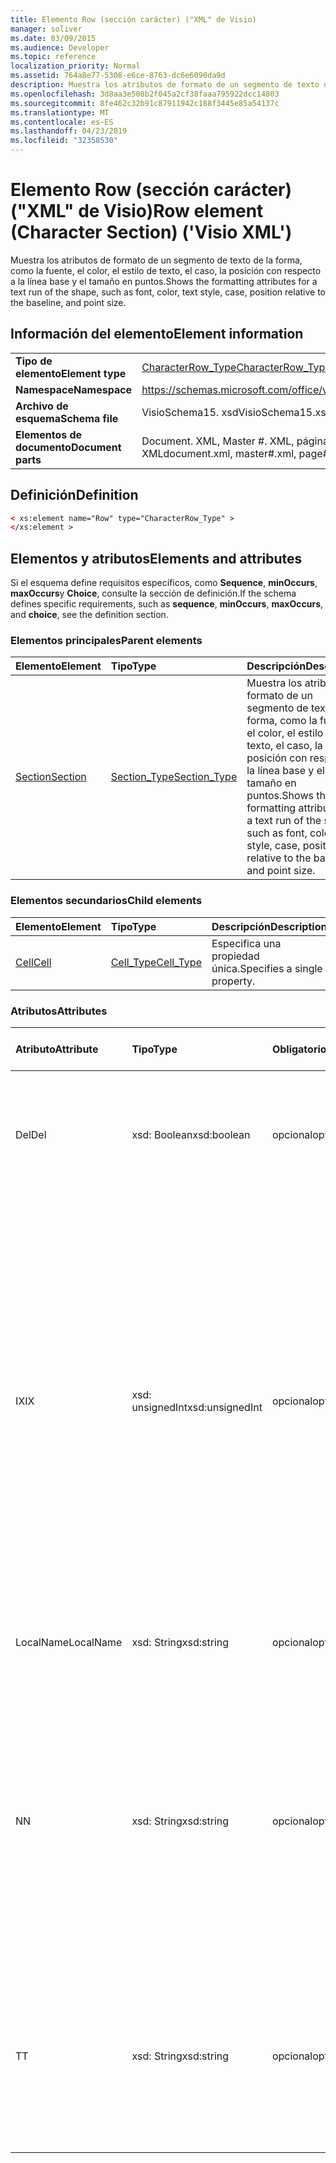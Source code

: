 ```yaml
---
title: Elemento Row (sección carácter) ("XML" de Visio)
manager: soliver
ms.date: 03/09/2015
ms.audience: Developer
ms.topic: reference
localization_priority: Normal
ms.assetid: 764a8e77-5308-e6ce-8763-dc6e6090da9d
description: Muestra los atributos de formato de un segmento de texto de la forma, como la fuente, el color, el estilo de texto, el caso, la posición con respecto a la línea base y el tamaño en puntos.
ms.openlocfilehash: 3d8aa3e508b2f045a2cf38faaa795922dcc14803
ms.sourcegitcommit: 8fe462c32b91c87911942c188f3445e85a54137c
ms.translationtype: MT
ms.contentlocale: es-ES
ms.lasthandoff: 04/23/2019
ms.locfileid: "32358530"
---
```

# <a name="row-element-character-section-visio-xml"></a><span data-ttu-id="47f2c-103">Elemento Row (sección carácter) ("XML" de Visio)</span><span class="sxs-lookup"><span data-stu-id="47f2c-103">Row element (Character Section) ('Visio XML')</span></span>

<span data-ttu-id="47f2c-104">Muestra los atributos de formato de un segmento de texto de la forma, como la fuente, el color, el estilo de texto, el caso, la posición con respecto a la línea base y el tamaño en puntos.</span><span class="sxs-lookup"><span data-stu-id="47f2c-104">Shows the formatting attributes for a text run of the shape, such as font, color, text style, case, position relative to the baseline, and point size.</span></span>
  
## <a name="element-information"></a><span data-ttu-id="47f2c-105">Información del elemento</span><span class="sxs-lookup"><span data-stu-id="47f2c-105">Element information</span></span>

|||
|:-----|:-----|
|<span data-ttu-id="47f2c-106">**Tipo de elemento**</span><span class="sxs-lookup"><span data-stu-id="47f2c-106">**Element type**</span></span> <br/> |[<span data-ttu-id="47f2c-107">CharacterRow_Type</span><span class="sxs-lookup"><span data-stu-id="47f2c-107">CharacterRow_Type</span></span>](characterrow_type-complextypevisio-xml.md) <br/> |
|<span data-ttu-id="47f2c-108">**Namespace**</span><span class="sxs-lookup"><span data-stu-id="47f2c-108">**Namespace**</span></span> <br/> |https://schemas.microsoft.com/office/visio/2012/main  <br/> |
|<span data-ttu-id="47f2c-109">**Archivo de esquema**</span><span class="sxs-lookup"><span data-stu-id="47f2c-109">**Schema file**</span></span> <br/> |<span data-ttu-id="47f2c-110">VisioSchema15. xsd</span><span class="sxs-lookup"><span data-stu-id="47f2c-110">VisioSchema15.xsd</span></span>  <br/> |
|<span data-ttu-id="47f2c-111">**Elementos de documento**</span><span class="sxs-lookup"><span data-stu-id="47f2c-111">**Document parts**</span></span> <br/> |<span data-ttu-id="47f2c-112">Document. XML, Master #. XML, página #. XML</span><span class="sxs-lookup"><span data-stu-id="47f2c-112">document.xml, master#.xml, page#.xml</span></span>  <br/> |
   
## <a name="definition"></a><span data-ttu-id="47f2c-113">Definición</span><span class="sxs-lookup"><span data-stu-id="47f2c-113">Definition</span></span>

```XML
< xs:element name="Row" type="CharacterRow_Type" >
</xs:element >
```

## <a name="elements-and-attributes"></a><span data-ttu-id="47f2c-114">Elementos y atributos</span><span class="sxs-lookup"><span data-stu-id="47f2c-114">Elements and attributes</span></span>

<span data-ttu-id="47f2c-115">Si el esquema define requisitos específicos, como **Sequence**, **minOccurs**, **maxOccurs**y **Choice**, consulte la sección de definición.</span><span class="sxs-lookup"><span data-stu-id="47f2c-115">If the schema defines specific requirements, such as **sequence**, **minOccurs**, **maxOccurs**, and **choice**, see the definition section.</span></span> 
  
### <a name="parent-elements"></a><span data-ttu-id="47f2c-116">Elementos principales</span><span class="sxs-lookup"><span data-stu-id="47f2c-116">Parent elements</span></span>

|<span data-ttu-id="47f2c-117">**Elemento**</span><span class="sxs-lookup"><span data-stu-id="47f2c-117">**Element**</span></span>|<span data-ttu-id="47f2c-118">**Tipo**</span><span class="sxs-lookup"><span data-stu-id="47f2c-118">**Type**</span></span>|<span data-ttu-id="47f2c-119">**Descripción**</span><span class="sxs-lookup"><span data-stu-id="47f2c-119">**Description**</span></span>|
|:-----|:-----|:-----|
|[<span data-ttu-id="47f2c-120">Section</span><span class="sxs-lookup"><span data-stu-id="47f2c-120">Section</span></span>](section-element-sheet_type-complextypevisio-xml.md) <br/> |[<span data-ttu-id="47f2c-121">Section_Type</span><span class="sxs-lookup"><span data-stu-id="47f2c-121">Section_Type</span></span>](section_type-complextypevisio-xml.md) <br/> |<span data-ttu-id="47f2c-122">Muestra los atributos de formato de un segmento de texto de la forma, como la fuente, el color, el estilo de texto, el caso, la posición con respecto a la línea base y el tamaño en puntos.</span><span class="sxs-lookup"><span data-stu-id="47f2c-122">Shows the formatting attributes for a text run of the shape, such as font, color, text style, case, position relative to the baseline, and point size.</span></span>  <br/> |
   
### <a name="child-elements"></a><span data-ttu-id="47f2c-123">Elementos secundarios</span><span class="sxs-lookup"><span data-stu-id="47f2c-123">Child elements</span></span>

|<span data-ttu-id="47f2c-124">**Elemento**</span><span class="sxs-lookup"><span data-stu-id="47f2c-124">**Element**</span></span>|<span data-ttu-id="47f2c-125">**Tipo**</span><span class="sxs-lookup"><span data-stu-id="47f2c-125">**Type**</span></span>|<span data-ttu-id="47f2c-126">**Descripción**</span><span class="sxs-lookup"><span data-stu-id="47f2c-126">**Description**</span></span>|
|:-----|:-----|:-----|
|[<span data-ttu-id="47f2c-127">Cell</span><span class="sxs-lookup"><span data-stu-id="47f2c-127">Cell</span></span>](cell-element-character-sectionvisio-xml.md) <br/> |[<span data-ttu-id="47f2c-128">Cell_Type</span><span class="sxs-lookup"><span data-stu-id="47f2c-128">Cell_Type</span></span>](cell_type-complextypevisio-xml.md) <br/> |<span data-ttu-id="47f2c-129">Especifica una propiedad única.</span><span class="sxs-lookup"><span data-stu-id="47f2c-129">Specifies a single property.</span></span>  <br/> |
   
### <a name="attributes"></a><span data-ttu-id="47f2c-130">Atributos</span><span class="sxs-lookup"><span data-stu-id="47f2c-130">Attributes</span></span>

|<span data-ttu-id="47f2c-131">**Atributo**</span><span class="sxs-lookup"><span data-stu-id="47f2c-131">**Attribute**</span></span>|<span data-ttu-id="47f2c-132">**Tipo**</span><span class="sxs-lookup"><span data-stu-id="47f2c-132">**Type**</span></span>|<span data-ttu-id="47f2c-133">**Obligatorio**</span><span class="sxs-lookup"><span data-stu-id="47f2c-133">**Required**</span></span>|<span data-ttu-id="47f2c-134">**Descripción**</span><span class="sxs-lookup"><span data-stu-id="47f2c-134">**Description**</span></span>|<span data-ttu-id="47f2c-135">**Posibles valores**</span><span class="sxs-lookup"><span data-stu-id="47f2c-135">**Possible values**</span></span>|
|:-----|:-----|:-----|:-----|:-----|
|<span data-ttu-id="47f2c-136">Del</span><span class="sxs-lookup"><span data-stu-id="47f2c-136">Del</span></span>  <br/> |<span data-ttu-id="47f2c-137">xsd: Boolean</span><span class="sxs-lookup"><span data-stu-id="47f2c-137">xsd:boolean</span></span>  <br/> |<span data-ttu-id="47f2c-138">opcional</span><span class="sxs-lookup"><span data-stu-id="47f2c-138">optional</span></span>  <br/> |<span data-ttu-id="47f2c-139">Especifica si se ha eliminado una fila que, de lo contrario, se heredaría de una forma de patrón.</span><span class="sxs-lookup"><span data-stu-id="47f2c-139">Specifies whether a row that would otherwise be inherited from a master shape has been deleted.</span></span>  <br/> |<span data-ttu-id="47f2c-140">Valores del tipo xsd: Boolean.</span><span class="sxs-lookup"><span data-stu-id="47f2c-140">Values of the xsd:boolean type.</span></span>  <br/> |
|<span data-ttu-id="47f2c-141">IX</span><span class="sxs-lookup"><span data-stu-id="47f2c-141">IX</span></span>  <br/> |<span data-ttu-id="47f2c-142">xsd: unsignedInt</span><span class="sxs-lookup"><span data-stu-id="47f2c-142">xsd:unsignedInt</span></span>  <br/> |<span data-ttu-id="47f2c-143">opcional</span><span class="sxs-lookup"><span data-stu-id="47f2c-143">optional</span></span>  <br/> |<span data-ttu-id="47f2c-144">Especifica el identificador de base uno de la fila.</span><span class="sxs-lookup"><span data-stu-id="47f2c-144">Specifies the one-based identifier for the row.</span></span> <span data-ttu-id="47f2c-145">Debe ser único y mayor que otros identificadores de la misma sección. El atributo IX solo se usa para las secciones character, Connection, Field, FillGradient, Geometry, Layer, LineGradient, paraGraph, Reviewer, Scratch y Tabs.</span><span class="sxs-lookup"><span data-stu-id="47f2c-145">It should be unqiue and greater than other identifiers in the same section.The IX attribute is only used for the Character, Connection, Field, FillGradient, Geometry, Layer, LineGradient, Paragraph, Reviewer, Scratch, and Tabs sections.</span></span> <span data-ttu-id="47f2c-146">Una fila sólo puede tener uno de los atributos IX o N.</span><span class="sxs-lookup"><span data-stu-id="47f2c-146">A row can only have one of the IX or N attributes.</span></span>  <br/> |<span data-ttu-id="47f2c-147">Valores del tipo xsd: unsignedInt.</span><span class="sxs-lookup"><span data-stu-id="47f2c-147">Values of the xsd:unsignedInt type.</span></span>  <br/> |
|<span data-ttu-id="47f2c-148">LocalName</span><span class="sxs-lookup"><span data-stu-id="47f2c-148">LocalName</span></span>  <br/> |<span data-ttu-id="47f2c-149">xsd: String</span><span class="sxs-lookup"><span data-stu-id="47f2c-149">xsd:string</span></span>  <br/> |<span data-ttu-id="47f2c-150">opcional</span><span class="sxs-lookup"><span data-stu-id="47f2c-150">optional</span></span>  <br/> |<span data-ttu-id="47f2c-151">Especifica el nombre único dependiente del idioma de la fila.</span><span class="sxs-lookup"><span data-stu-id="47f2c-151">Specifies the unique language-dependent name of the row.</span></span>  <br/> |<span data-ttu-id="47f2c-152">Valores del tipo xsd: String.</span><span class="sxs-lookup"><span data-stu-id="47f2c-152">Values of the xsd:string type.</span></span>  <br/> |
|<span data-ttu-id="47f2c-153">N</span><span class="sxs-lookup"><span data-stu-id="47f2c-153">N</span></span>  <br/> |<span data-ttu-id="47f2c-154">xsd: String</span><span class="sxs-lookup"><span data-stu-id="47f2c-154">xsd:string</span></span>  <br/> |<span data-ttu-id="47f2c-155">opcional</span><span class="sxs-lookup"><span data-stu-id="47f2c-155">optional</span></span>  <br/> |<span data-ttu-id="47f2c-156">Especifica el nombre único independiente del idioma de la fila. El atributo N solo se usa para las secciones User, Property, Actions, control, Connection, HYPERLINK y ActionTag.</span><span class="sxs-lookup"><span data-stu-id="47f2c-156">Specifies the unique language-independent name of the row.The N attribute is only used for the User, Property, Actions, Control, Connection, Hyperlink, and ActionTag sections.</span></span> <span data-ttu-id="47f2c-157">Una fila sólo puede tener uno de los atributos IX o N.</span><span class="sxs-lookup"><span data-stu-id="47f2c-157">A row can only have one of the IX or N attributes.</span></span>  <br/> |<span data-ttu-id="47f2c-158">Valores del tipo xsd: String.</span><span class="sxs-lookup"><span data-stu-id="47f2c-158">Values of the xsd:string type.</span></span>  <br/> |
|<span data-ttu-id="47f2c-159">T</span><span class="sxs-lookup"><span data-stu-id="47f2c-159">T</span></span>  <br/> |<span data-ttu-id="47f2c-160">xsd: String</span><span class="sxs-lookup"><span data-stu-id="47f2c-160">xsd:string</span></span>  <br/> |<span data-ttu-id="47f2c-161">opcional</span><span class="sxs-lookup"><span data-stu-id="47f2c-161">optional</span></span>  <br/> |<span data-ttu-id="47f2c-162">Especifica el tipo de la ruta geométrica representada por la fila y utilizada en la visualización de geometría.</span><span class="sxs-lookup"><span data-stu-id="47f2c-162">Specifies the type of the geometric path represented by the row and used in geometry visualization.</span></span> <span data-ttu-id="47f2c-163">El atributo T solo se usa para la sección Geometry.</span><span class="sxs-lookup"><span data-stu-id="47f2c-163">The T attribute is only used for the Geometry section.</span></span>  <br/> |<span data-ttu-id="47f2c-164">Valores del tipo xsd: String.</span><span class="sxs-lookup"><span data-stu-id="47f2c-164">Values of the xsd:string type.</span></span>  <br/> |
   

